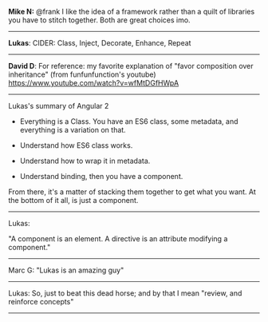 

**Mike N:** @frank I like the idea of a framework rather than a quilt
of libraries you have to stitch together. Both are great choices
imo.

--------------------------------------------------------------------------------

**Lukas**: CIDER: Class, Inject, Decorate, Enhance, Repeat

--------------------------------------------------------------------------------

**David D**: For reference: my favorite explanation of "favor composition over inheritance" (from funfunfunction's youtube)
https://www.youtube.com/watch?v=wfMtDGfHWpA


--------------------------------------------------------------------------------

Lukas's summary of Angular 2

* Everything is a Class. You have an ES6 class, some metadata, and
  everything is a variation on that.

* Understand how ES6 class works.
* Understand how to wrap it in metadata.
* Understand binding, then you have a component.

From there, it's a matter of stacking them together to get what you
want. At the bottom of it all, is just a component.


--------------------------------------------------------------------------------

Lukas:

"A component is an element. A directive is an attribute modifying a
component."

--------------------------------------------------------------------------------

Marc G: "Lukas is an amazing guy"

--------------------------------------------------------------------------------

Lukas: So, just to beat this dead horse; and by that I mean "review,
and reinforce concepts"

--------------------------------------------------------------------------------

